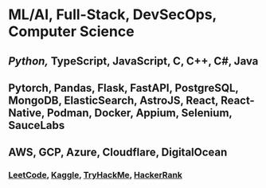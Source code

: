 <h1>ML/AI, Full-Stack, DevSecOps, Computer Science</h1>
<h2><em>Python,</em> TypeScript, JavaScript, C, C++, C#, Java</h2>
<h2>Pytorch, Pandas, Flask, FastAPI, PostgreSQL, MongoDB, ElasticSearch, AstroJS, React, React-Native, Podman, Docker, Appium, Selenium, SauceLabs</h2>
<h2>AWS, GCP, Azure, Cloudflare, DigitalOcean</h2>

<h3>
  <a href="https://leetcode.com/u/tcs7890/">LeetCode</a>, 
  <a href="https://www.kaggle.com/trevorstahl">Kaggle</a>, 
  <a href="https://tryhackme.com/p/TrevorStahl">TryHackMe</a>,
  <a href="https://www.hackerrank.com/profile/stahltrevor5">HackerRank</a>
</h3>
